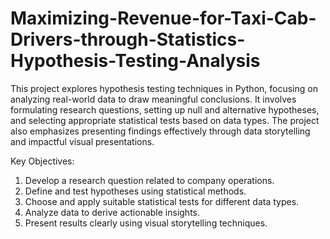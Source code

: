 # Maximizing-Revenue-for-Taxi-Cab-Drivers-through-Statistics-Hypothesis-Testing-Analysis

This project explores hypothesis testing techniques in Python, focusing on analyzing real-world data to draw meaningful conclusions. It involves formulating research questions, setting up null and alternative hypotheses, and selecting appropriate statistical tests based on data types. The project also emphasizes presenting findings effectively through data storytelling and impactful visual presentations.

Key Objectives:

1. Develop a research question related to company operations.
2. Define and test hypotheses using statistical methods.
3. Choose and apply suitable statistical tests for different data types.
4. Analyze data to derive actionable insights.
5. Present results clearly using visual storytelling techniques.

